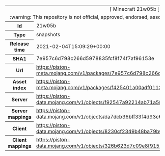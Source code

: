 <html><table>
<tr><td colspan="2" align="center"><img width="0" height="0"><br/>⌈ Minecraft 21w05b ⌋<br/><img width="0" height="0"></td></tr>
<tr><td colspan="2" align="center"><img width="0" height="0"><br/>
:warning: This repository is not official, approved, endorsed, associated or connected with Mojang :warning:
<br/><img width="0" height="0"></td></tr>
<tr><th>Id</th><td>21w05b</td></tr>
<tr><th>Type</th><td>snapshots</td></tr>
<tr><th>Release time</th><td>2021-02-04T15:09:29+00:00</td></tr>
<tr><th>SHA1</th><td>7e957c6d798c266d5978835fcf8f74f7af96153e</td></tr>
<tr><th>Url</th><td><a href="https://piston-meta.mojang.com/v1/packages/7e957c6d798c266d5978835fcf8f74f7af96153e/21w05b.json">https://piston-meta.mojang.com/v1/packages/7e957c6d798c266d5978835fcf8f74f7af96153e/21w05b.json</a></td></tr>
<tr><th>Asset index</th><td><a href="https://piston-meta.mojang.com/v1/packages/f425401a00adf0112fde624ee80c66333530f8a1/1.17.json">https://piston-meta.mojang.com/v1/packages/f425401a00adf0112fde624ee80c66333530f8a1/1.17.json</a></td></tr>
<tr><th>Server</th><td><a href="https://piston-data.mojang.com/v1/objects/f92547a92214ab71a58834e7453ab29a6ab2d192/server.jar">https://piston-data.mojang.com/v1/objects/f92547a92214ab71a58834e7453ab29a6ab2d192/server.jar</a></td></tr>
<tr><th>Server mappings</th><td><a href="https://piston-data.mojang.com/v1/objects/da7dcb36bff33f4d93c60b7b4b1d255db0aac9ee/server.txt">https://piston-data.mojang.com/v1/objects/da7dcb36bff33f4d93c60b7b4b1d255db0aac9ee/server.txt</a></td></tr>
<tr><th>Client</th><td><a href="https://piston-data.mojang.com/v1/objects/8230cf2349b48ba79b0581a3fc76be53f26312bc/client.jar">https://piston-data.mojang.com/v1/objects/8230cf2349b48ba79b0581a3fc76be53f26312bc/client.jar</a></td></tr>
<tr><th>Client mappings</th><td><a href="https://piston-data.mojang.com/v1/objects/326b623d7c09e8f9155872a8fdc70d553d1207d4/client.txt">https://piston-data.mojang.com/v1/objects/326b623d7c09e8f9155872a8fdc70d553d1207d4/client.txt</a></td></tr>
</table></html>